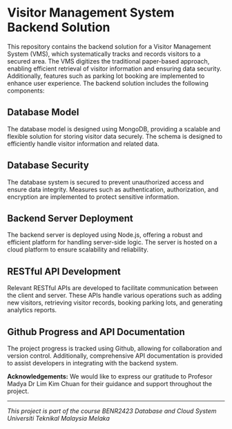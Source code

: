 # Visitor Management System Backend Solution

This repository contains the backend solution for a Visitor Management System (VMS), which systematically tracks and records visitors to a secured area. The VMS digitizes the traditional paper-based approach, enabling efficient retrieval of visitor information and ensuring data security. Additionally, features such as parking lot booking are implemented to enhance user experience. The backend solution includes the following components:

## Database Model
The database model is designed using MongoDB, providing a scalable and flexible solution for storing visitor data securely. The schema is designed to efficiently handle visitor information and related data.

## Database Security
The database system is secured to prevent unauthorized access and ensure data integrity. Measures such as authentication, authorization, and encryption are implemented to protect sensitive information.

## Backend Server Deployment
The backend server is deployed using Node.js, offering a robust and efficient platform for handling server-side logic. The server is hosted on a cloud platform to ensure scalability and reliability.

## RESTful API Development
Relevant RESTful APIs are developed to facilitate communication between the client and server. These APIs handle various operations such as adding new visitors, retrieving visitor records, booking parking lots, and generating analytics reports.

## Github Progress and API Documentation
The project progress is tracked using Github, allowing for collaboration and version control. Additionally, comprehensive API documentation is provided to assist developers in integrating with the backend system.

**Acknowledgements:**
We would like to express our gratitude to Profesor Madya Dr Lim Kim Chuan for their guidance and support throughout the project.

---
*This project is part of the course BENR2423 Database and Cloud System Universiti Teknikal Malaysia Melaka*
